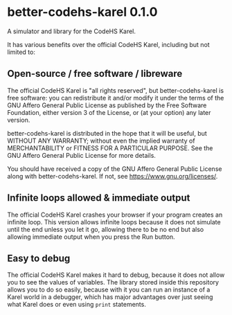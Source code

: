 # better-codehs-karel 0.1.0
A simulator and library for the CodeHS Karel.

It has various benefits over the official CodeHS Karel, including but not limited to:

## Open-source / free software / libreware
The official CodeHS Karel is "all rights reserved", but better-codehs-karel is free software: you can redistribute it and/or modify it under the terms of the GNU Affero General Public License as published by the Free Software Foundation, either version 3 of the License, or (at your option) any later version.

better-codehs-karel is distributed in the hope that it will be useful, but WITHOUT ANY WARRANTY; without even the implied warranty of MERCHANTABILITY or FITNESS FOR A PARTICULAR PURPOSE. See the GNU Affero General Public License for more details.

You should have received a copy of the GNU Affero General Public License along with better-codehs-karel. If not, see <https://www.gnu.org/licenses/>. 

## Infinite loops allowed & immediate output
The official CodeHS Karel crashes your browser if your program creates an infinite loop. This version allows infinite loops because it does not simulate until the end unless you let it go, allowing there to be no end but also allowing immediate output when you press the Run button.

## Easy to debug
The official CodeHS Karel makes it hard to debug, because it does not allow you to see the values of variables. The library stored inside this repository allows you to do so easily, because with it you can run an instance of a Karel world in a debugger, which has major advantages over just seeing what Karel does or even using `print` statements.
